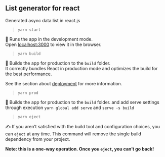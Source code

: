 ## List generator for react

Generated async data list in react.js

> `yarn start`

🏃 Runs the app in the development mode.<br />
Open [localhost:3000](http://localhost:3000) to view it in the browser.

> `yarn build`

🎁 Builds the app for production to the `build` folder.<br />
It correctly bundles React in production mode and optimizes the build for the best performance.

See the section about [deployment](https://facebook.github.io/create-react-app/docs/deployment) for more information.

> `yarn prod`

🚚 Builds the app for production to the `build` folder. and add serve settings through execution `yarn global add serve` and `serve -s build`<br />


> `yarn eject`

✍ If you aren’t satisfied with the build tool and configuration choices, you can `eject` at any time. This command will remove the single build dependency from your project.

**Note: this is a one-way operation. Once you `eject`, you can’t go back!**
